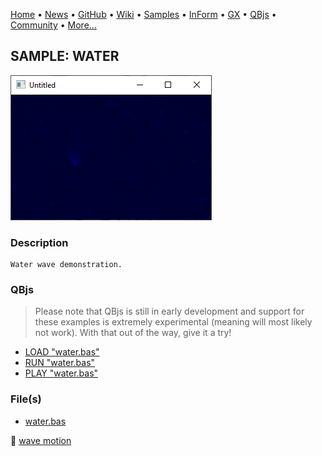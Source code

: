 [Home](https://qb64.com) • [News](../../news.md) • [GitHub](https://github.com/QB64Official/qb64) • [Wiki](https://github.com/QB64Official/qb64/wiki) • [Samples](../../samples.md) • [InForm](../../inform.md) • [GX](../../gx.md) • [QBjs](../../qbjs.md) • [Community](../../community.md) • [More...](../../more.md)

## SAMPLE: WATER

![screenshot.png](img/screenshot.png)

### Description

```text
Water wave demonstration.
```

### QBjs

> Please note that QBjs is still in early development and support for these examples is extremely experimental (meaning will most likely not work). With that out of the way, give it a try!

* [LOAD "water.bas"](https://v6p9d9t4.ssl.hwcdn.net/html/5963335/index.html?src=https://qb64.com/samples/water/src/water.bas)
* [RUN "water.bas"](https://v6p9d9t4.ssl.hwcdn.net/html/5963335/index.html?mode=auto&src=https://qb64.com/samples/water/src/water.bas)
* [PLAY "water.bas"](https://v6p9d9t4.ssl.hwcdn.net/html/5963335/index.html?mode=play&src=https://qb64.com/samples/water/src/water.bas)

### File(s)

* [water.bas](src/water.bas)

🔗 [wave motion](../wave-motion.md)
